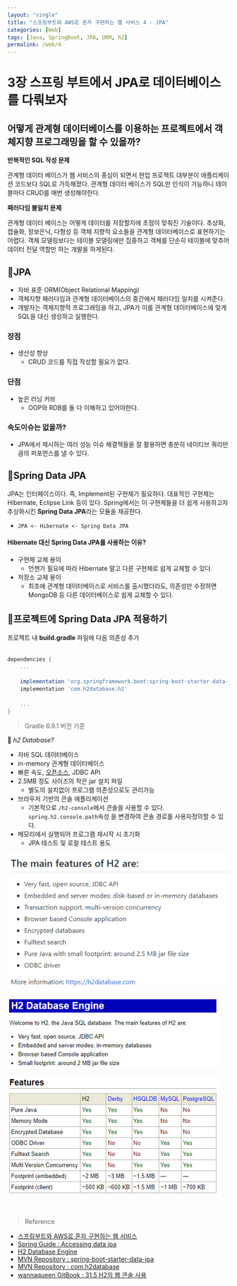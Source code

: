 ```yaml
---
layout: "single"
title: "스프링부트와 AWS로 혼자 구현하는 웹 서비스 4 - JPA"
categories: [Web]
tags: [Java, SpringBoot, JPA, ORM, h2]
permalink: /web/4
---
```


# 3장 스프링 부트에서 JPA로 데이터베이스를 다뤄보자

## 어떻게 관계형 데이터베이스를 이용하는 프로젝트에서 객체지향 프로그래밍을 할 수 있을까?

**반복적인 SQL 작성 문제**

관계형 데이터 베이스가 웹 서비스의 중심이 되면서 현업 프로젝트 대부분이 애플리케이션 코드보다 SQL로 가득해졌다.
관계형 데이터 베이스가 SQL만 인식이 가능하니 테이블마다 CRUD를 매번 생성해야한다.

**패러다임 불일치 문제**

관계형 데이터 베이스는 어떻게 데이터를 저장할지에 초점이 맞춰진 기술이다.
추상화, 캡슐화, 정보은닉, 다형성 등 객체 지향적 요소들을 관계형 데이터베이스로 표현하기는 어렵다.
객체 모델링보다는 테이블 모델링에만 집중하고 객체를 단순히 테이블에 맞추어 데이터 전달 역할만 하는 개발을 하게된다.

## 💜JPA
- 자바 표준 ORM(Object Relational Mapping)
- 객체지향 패러다임과 관계형 데이터베이스의 중간에서 패러다임 일치를 시켜준다.
- 개발자는 객체지향적 프로그래밍을 하고, JPA가 이를 관계형 데이터베이스에 맞게 SQL을 대신 생성하고 실행한다.

### 장점
- 생산성 향상
  - CRUD 코드를 직접 작성할 필요가 없다. 

### 단점
- 높은 러닝 커브
  - OOP와 RDB를 둘 다 이해하고 있어야한다.

### 속도이슈는 없을까?
- JPA에서 제시하는 여러 성능 이슈 해결책들을 잘 활용하면 충분히 네이티브 쿼리만큼의 퍼포먼스를 낼 수 있다.

## 💜Spring Data JPA
JPA는 인터페이스이다. 즉, Implement된 구현체가 필요하다. 
대표적인 구현체는 Hibernate, Eclipse Link 등이 있다.
Spring에서는 이 구현체들을 더 쉽게 사용하고자 추상화시킨 **Spring Data JPA**라는 모듈을 제공한다.

- `JPA <- Hibernate <- Spring Data JPA`

#### Hibernate 대신 Spring Data JPA를 사용하는 이유?
- 구현체 교체 용이
  - 언젠가 필요에 따라 Hibernate 말고 다른 구현체로 쉽게 교체할 수 있다.
- 저장소 교체 용이
  - 최초에 관계형 데이터베이스로 서비스를 출시했더라도, 의존성만 수정하면 MongoDB 등 다른 데이터베이스로 쉽게 교체할 수 있다.

## 💜프로젝트에 Spring Data JPA 적용하기

프로젝트 내 **build.gradle** 파일에 다음 의존성 추가

```groovy

dependencies {
    ...

    implementation 'org.springframework.boot:spring-boot-starter-data-jpa'
    implementation 'com.h2database:h2'
    
    ...
}
```

>Gradle 6.9.1 버전 기준

🥕 *h2 Database?*

- 자바 SQL 데이터베이스
- in-memory 관계형 데이터베이스
- 빠른 속도, [오픈소스](https://github.com/h2database/h2database), JDBC API 
- 2.5MB 정도 사이즈의 작은 jar 설치 파일
  - 별도의 설치없이 프로그램 의존성으로도 관리가능
- 브라우저 기반의 콘솔 애플리케이션
  - 기본적으로 `/h2-console`에서 콘솔을 사용할 수 있다. `spring.h2.console.path`속성 을 변경하여 콘솔 경로를 사용자정의할 수 있다.
- 메모리에서 실행되어 프로그램 재시작 시 초기화
  - JPA 테스트 및 로컬 테스트 용도

![211017145159.png](/assets/images/211017145159.png)

![211017144311.png](/assets/images/211017144311.png)

![211017144258.png](/assets/images/211017144258.png)

<br>

>Reference
- [스프링부트와 AWS로 혼자 구현하는 웹 서비스](https://jojoldu.tistory.com/463)
- [Spring Guide : Accessing data jpa](https://spring.io/guides/gs/accessing-data-jpa/)
- [H2 Database Engine](https://www.h2database.com/html/main.html)
- [MVN Repository : spring-boot-starter-data-jpa](https://mvnrepository.com/artifact/org.springframework.boot/spring-boot-starter-data-jpa)
- [MVN Repository : com.h2database](https://mvnrepository.com/artifact/com.h2database/h2)
- [wannaqueen GitBook : 31.5 H2의 웹 콘솔 사용](https://wannaqueen.gitbook.io/spring5/spring-boot/undefined-1/31.-sql-by-ys/31.5-h2)